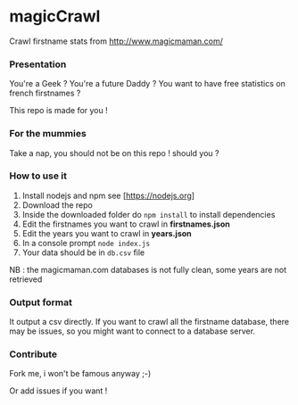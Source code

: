 # magicCrawl
Crawl firstname stats from http://www.magicmaman.com/

### Presentation

You're a Geek ?
You're a future Daddy ?
You want to have free statistics on french firstnames ?

This repo is made for you !

### For the mummies

Take a nap, you should not be on this repo ! should you ?

### How to use it

1. Install nodejs and npm see [https://nodejs.org]
2. Download the repo 
3. Inside the downloaded folder do `npm install` to install dependencies
4. Edit the firstnames you want to crawl in **firstnames.json**
5. Edit the years you want to crawl in **years.json**
6. In a console prompt `node index.js`
7. Your data should be in `db.csv` file

NB : the magicmaman.com databases is not fully clean, some years are not retrieved


### Output format

It output a csv directly.
If you want to crawl all the firstname database, there may be issues, so you might want to connect to a database server.

### Contribute

Fork me, i won't be famous anyway ;-)

Or add issues if you want !
